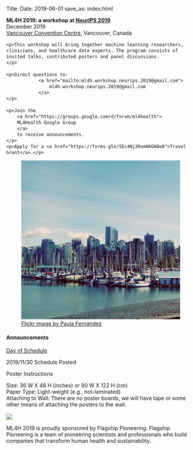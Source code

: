 Title:
Date: 2019-06-01
save_as: index.html

<div class="container">

<div class="row">
<div class="col-md-7">
    <p>
        <b>
            ML4H 2019: a workshop at
            <a href="https://neurips.cc">NeurIPS 2019</a>
        </b> <br>
    December 2019 <br>
    <a href="https://www.google.com/maps/place/Vancouver+Convention+Centre/@49.2883436,-123.1153855,15z/data=!4m2!3m1!1s0x0:0xd3c5f7bc5d72768d?sa=X&ved=2ahUKEwjR0ZLbl93jAhWIY98KHbJLBr8Q_BIwF3oECAoQCA"> Vancouver Convention Centre</a>, Vancouver, Canada
    </p>

    <p>This workshop will bring together machine learning researchers, clinicians, and healthcare data experts. The program consists of invited talks, contributed posters and panel discussions.
    </p>

    <p>Direct questions to:
                <a href="mailto:ml4h.workshop.neurips.2019@gmail.com">
                    ml4h.workshop.neurips.2019@gmail.com
                </a>
    </p>        

    <p>Join the
        <a href="https://groups.google.com/d/forum/ml4health">
        ML4Health Google Group
        </a>
        to receive announcements.
    </p>
    <p>Apply for a <a href="https://forms.gle/SEc4Nj3RnmN6GN8e8">Travel Grant</a>.</p>
</div>

<div class="col-md-5" style="padding-left: 0px;  padding-right: 0px;">
<figure class="figure">
<img
    src="images/vancouver_500x500.jpg"
    class="img-fluid"
    alt="Photo of Montreal downtown.">
<figcaption class="figure-caption">
    <a href="https://www.flickr.com/photos/paula_fdez_servera/">
        Flickr image by Paula Fernández</a>
</figcaption>
</figure>
</div>
</div>

<h4>Announcements</h4>
<div class="row">
<div class="alert alert-info" role="alert">
<p> <a href="./pages/program.html"> Day of Schedule </a>
<p> 2019/11/30 Schedule Posted </p>
</div>
</div>

<div class="row">
<div class="alert alert-info" role="alert">
<p>Poster Instructions</p>
<p> Size: 36 W X 48 H (inches) or 90 W X 122 H (cm) <br />
Paper Type: Light-weight (e.g., not-laminated) <br />
Attaching to Wall: There are no poster boards, we will have tape or some other means of attaching the posters to the wall.
<emph>
</emph>
</p>
</div>
</div>

<div class="row">
<div class="col-md-12">
<img src="{filename}/images/flagship.jpg" align="center">
<p> ML4H 2019 is proudly sponsored by Flagship Pioneering. Flagship Pioneering is a team of pioneering scientists and professionals who build companies that transform human health and sustainability. </p>
</div>
